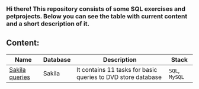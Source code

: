 ### Hi there! This repository consists of some SQL exercises and petprojects. Below you can see the table with current content and a short description of it.
## Content:
|Name   	|Database   	|Description   	|Stack   	|
|---	|---	|---	|---	|
| [Sakila queries](https://github.com/Solar-P/Data_analytics_projects_SQL/blob/a7292b8525b0ce469227a78d40048c4e6fec223c/Sakila/sakila_queries.sql) | Sakila | It contains 11 tasks for basic queries to DVD store database | `SQL`, `MySQL`|
